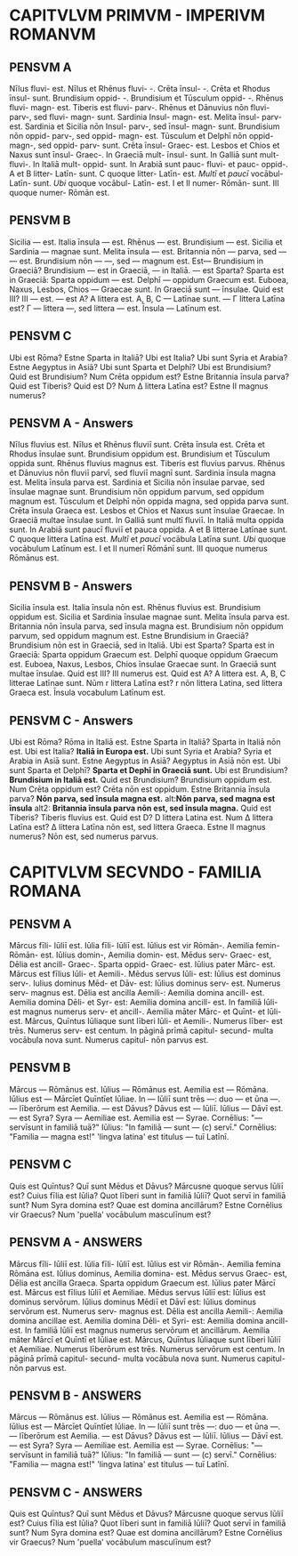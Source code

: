 # CAPITVLVM PRIMVM - IMPERIVM ROMANVM

## PENSVM A

 Nīlus fluvi- est. Nīlus et Rhēnus fluvi- -. Crēta īnsul- -. Crēta et Rhodus īnsul- sunt. Brundisium oppid- -. Brundi­sium et Tūsculum oppid- -.
 Rhēnus fluvi- magn- est. Tiberis est fluvi- parv-. Rhēnus et Dānuvius nōn fluvi- parv-, sed fluvi- magn- sunt. Sardi­nia Insul- magn- est. Melita īnsul- parv- est. Sardinia et Sicilia nōn Insul- parv-, sed īnsul- magn- sunt. Brundisium nōn oppid- parv-, sed oppid- magn- est. Tūsculum et Del­phī nōn oppid- magn-, sed oppid- parv- sunt.
 Crēta īnsul- Graec- est. Lesbos et Chios et Naxus sunt īnsul- Graec-. In Graeciā mult- īnsul- sunt. In Galliā sunt mult- fluvi-. In Italiā mult- oppid- sunt. In Arabiā sunt pauc- fluvi- et pauc- oppid-.
 A et B litter- Latīn- sunt. C quoque litter- Latīn- est. *Multī* et *paucī* vocābul- Latīn- sunt. *Ubi* quoque vocābul- Latīn-­ est. I et II numer- Rōmān- sunt. III quoque numer- Rōmān­ est.

## PENSVM B

 Sicilia — est. Italia īnsula — est. Rhēnus — est. Brundisium — est. Sicilia et Sardinia — magnae sunt. Melita īnsula — est. Britannia nōn — parva, sed — — est. Brundisium nōn — —, sed — magnum est. Est— Brundisium in Graeciā? Brun­disium — est in Graeciā, — in Italiā. — est Sparta? Sparta est in Graeciā: Sparta oppidum — est. Delphī — oppidum Grae­cum est. Euboea, Naxus, Lesbos, Chios — Graecae sunt. In Graeciā sunt — īnsulae.
 Quid est III? III — est. — est A? A littera est. A, B, C — Latīnae sunt. — Γ littera Latīna est? Γ — littera —, sed littera — est. Īnsula — Latīnum est.

## PENSVM C

Ubi est Rōma?
Estne Sparta in Italiā?
Ubi est Italia?
Ubi sunt Syria et Arabia?
Estne Aegyptus in Asiā?
Ubi sunt Sparta et Delphī?
Ubi est Brundisium?
Quid est Brundisium?
Num Crēta oppidum est?
Estne Britannia īnsula parva?
Quid est Tiberis?
Quid est D?
Num Δ littera Latīna est?
Estne II magnus numerus?

## PENSVM A - Answers

 Nīlus fluvius est. Nīlus et Rhēnus fluviī sunt. Crēta īnsula est. Crēta et Rhodus īnsulae sunt. Brundisium oppidum est. Brundi­sium et Tūsculum oppida sunt.
 Rhēnus fluvius magnus est. Tiberis est fluvius parvus. Rhēnus et Dānuvius nōn fluviī parvī, sed fluviī magnī sunt. Sardinia īnsula magna est. Melita īnsula parva est. Sardinia et Sicilia nōn īnsulae parvae, sed īnsulae magnae sunt. Brundisium nōn oppidum parvum, sed oppidum magnum est. Tūsculum et Delphī nōn oppida magna, sed oppida parva sunt.
 Crēta īnsula Graeca est. Lesbos et Chios et Naxus sunt īnsulae Graecae. In Graeciā multae īnsulae sunt. In Galliā sunt multī fluviī. In Italiā multa oppida sunt. In Arabiā sunt paucī fluviī et pauca oppida.
 A et B litterae Latīnae sunt. C quoque littera Latīna est. *Multī* et *paucī* vocābula Latīna sunt. *Ubi* quoque vocābulum Latīnum est. I et II numerī Rōmānī sunt. III quoque numerus Rōmānus est.

## PENSVM B - Answers

 Sicilia īnsula est. Italia īnsula nōn est. Rhēnus fluvius est. Brundisium oppidum est. Sicilia et Sardinia īnsulae magnae sunt. Melita īnsula parva est. Britannia nōn īnsula parva, sed īnsula magna est. Brundisium nōn oppidum parvum, sed oppidum magnum est. Estne Brundisium in Graeciā? Brundisium nōn est in Graeciā, sed in Italiā. Ubi est Sparta? Sparta est in Graeciā: Sparta oppidum Graecum est. Delphī quoque oppidum Graecum est. Euboea, Naxus, Lesbos, Chios īnsulae Graecae sunt. In Graeciā sunt multae īnsulae.
 Quid est III? III numerus est. Quid est A? A littera est. A, B, C litterae Latīnae sunt. Nūm r littera Latīna est? r nōn littera Latina, sed littera Graeca est. Īnsula vocabulum Latīnum est.

## PENSVM C - Answers

Ubi est Rōma? Rōma in Italiā est.
Estne Sparta in Italiā? Sparta in Italiā nōn est.
Ubi est Italia? **Italiā in Europa est.**
Ubi sunt Syria et Arabia? Syria et Arabia in Asiā sunt.
Estne Aegyptus in Asiā? Aegyptus in Asiā nōn est.
Ubi sunt Sparta et Delphī? **Sparta et Dephī in Graeciā sunt.**
Ubi est Brundisium? **Brundisium in Italiā est.**
Quid est Brundisium? Brundisium oppidum est.
Num Crēta oppidum est? Crēta nōn est oppidum.
Estne Britannia īnsula parva? **Nōn parva, sed īnsula magna est.** alt:**Nōn parva, sed magna est īnsula** alt2: **Britannia īnsula parva nōn est, sed īnsula magna.**
Quid est Tiberis? Tiberis fluvius est.
Quid est D? D littera Latina est.
Num Δ littera Latīna est? Δ littera Latīna nōn est, sed littera Graeca.
Estne II magnus numerus? Nōn est, sed numerus parvus.

# CAPITVLVM SECVNDO - FAMILIA ROMANA

## PENSVM A

Mārcus fīli- Iūliī est. Iūlia fīli- Iūliī est. Iūlius est vir Rō­mān-. Aemilia femin- Rōmān- est. Iūlius domin-, Aemilia domin- est. Mēdus serv- Graec- est, Dēlia est ancill­- Graec-. Sparta oppid- Graec- est.
Iūlius pater Mārc- est. Mārcus est fīlius Iūli- et Aemili-. Mēdus servus Iūli- est: Iūlius est dominus serv-. Iulius domi­nus Mēd- et Dāv- est: Iūlius dominus serv- est. Numerus serv- magnus est. Dēlia est ancilla Aemili-: Aemilia do­mina ancill- est. Aemilia domina Dēli- et Syr- est: Aemilia domina ancill- est. In familiā Iūli- est magnus numerus serv- et ancill-. Aemilia māter Mārc- et Quīnt- et Iūli- est. Mārcus, Quīntus Iūliaque sunt līberi Iūli- et Aemili-. Nu­merus līber- est trēs. Numerus serv- est centum.
In pāginā prīmā capitul- secund- multa vocābula nova
sunt. Numerus capitul- nōn parvus est.

## PENSVM B

Mārcus — Rōmānus est. Iūlius — Rōmānus est. Aemilia est — Rōmāna. Iūlius est — Mārcīet Quīntīet Iūliae. In — Iūliī sunt trēs —: duo — et ūna —. — līberōrum est Aemilia.
— est Dāvus? Dāvus est — Iūliī. Iūlius — Dāvī est. — est
Syra? Syra — Aemiliae est. Aemilia est — Syrae.
Cornēlius: "— servīsunt in familiā tuā?" Iūlius: "In familiā — sunt — (c) servī." Cornēlius: "Familia — magna est!"
'lingva latina' est titulus — tuī Latīnī.

## PENSVM C

Quis est Quīntus?
Quī sunt Mēdus et Dāvus?
Mārcusne quoque servus Iūliī est?
Cuius fīlia est Iūlia?
Quot līberi sunt in familiā Iūliī?
Quot servī in familiā sunt?
Num Syra domina est?
Quae est domina ancillārum?
Estne Cornēlius vir Graecus?
Num 'puella' vocābulum masculīnum est?

## PENSVM A - ANSWERS

Mārcus fīli- Iūliī est. Iūlia fīli- Iūliī est. Iūlius est vir Rōmān-. Aemilia femina Rōmāna est. Iūlius dominus, Aemilia domina- est. Mēdus servus Graec- est, Dēlia est ancilla Graeca. Sparta oppidum Graecum est.
Iūlius pater Mārcī est. Mārcus est fīlius Iūliī et Aemiliae. Mēdus servus Iūliī est: Iūlius est dominus servōrum. Iūlius dominus Mēdiī et Dāvī est: Iūlius dominus servōrum est. Numerus serv- magnus est. Dēlia est ancilla Aemili-: Aemilia domina ancillae est. Aemilia domina Dēli- et Syri- est: Aemilia domina ancill- est. In familiā Iūliī est magnus numerus servōrum et ancillārum. Aemilia māter Mārcī et Quīntī et Iūliae est. Mārcus, Quīntus Iūliaque sunt līberi Iūliī et Aemiliae. Numerus līberōrum est trēs. Numerus servōrum est centum.
In pāginā prīmā capitul- secund- multa vocābula nova
sunt. Numerus capitul- nōn parvus est.

## PENSVM B - ANSWERS

Mārcus — Rōmānus est. Iūlius — Rōmānus est. Aemilia est — Rōmāna. Iūlius est — Mārcīet Quīntīet Iūliae. In — Iūliī sunt trēs —: duo — et ūna —. — līberōrum est Aemilia.
— est Dāvus? Dāvus est — Iūliī. Iūlius — Dāvī est. — est
Syra? Syra — Aemiliae est. Aemilia est — Syrae.
Cornēlius: "— servīsunt in familiā tuā?" Iūlius: "In familiā — sunt — (c) servī." Cornēlius: "Familia — magna est!"
'lingva latina' est titulus — tuī Latīnī.

## PENSVM C - ANSWERS

Quis est Quīntus?
Quī sunt Mēdus et Dāvus?
Mārcusne quoque servus Iūliī est?
Cuius fīlia est Iūlia?
Quot līberi sunt in familiā Iūliī?
Quot servī in familiā sunt?
Num Syra domina est?
Quae est domina ancillārum?
Estne Cornēlius vir Graecus?
Num 'puella' vocābulum masculīnum est?
































